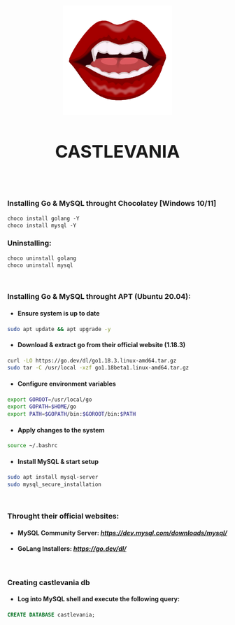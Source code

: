 </br>
<div align="center">
  <img src="assets/img/banner.png" alt="banner" height="250"/>
  <h1 style="font-size: 40px; font-weight: bold; text-align: center">
      CASTLEVANIA
  </h1>
</div>
</br></br>

###  Installing Go & MySQL throught **Chocolatey** [Windows 10/11]
```batch
choco install golang -Y
choco install mysql -Y
```
###  Uninstalling:
```batch
choco uninstall golang
choco uninstall mysql
```

</br>

### Installing Go & MySQL throught **APT** (Ubuntu 20.04):
- #### Ensure system is up to date
```sh
sudo apt update && apt upgrade -y
```
- #### Download & extract go from their official website (1.18.3)
```sh
curl -LO https://go.dev/dl/go1.18.3.linux-amd64.tar.gz
sudo tar -C /usr/local -xzf go1.18beta1.linux-amd64.tar.gz
```
- #### Configure environment variables
```sh
export GOROOT=/usr/local/go
export GOPATH=$HOME/go
export PATH=$GOPATH/bin:$GOROOT/bin:$PATH
```
- #### Apply changes to the system
```sh
source ~/.bashrc
```
- #### Install MySQL & start setup
```sh
sudo apt install mysql-server 
sudo mysql_secure_installation
```

</br>

### Throught their official websites:

- #### MySQL Community Server: *https://dev.mysql.com/downloads/mysql/*
- ####  GoLang Installers: *https://go.dev/dl/*

</br>

### **Creating castlevania db**
- #### Log into MySQL shell and execute the following query:
```sql
CREATE DATABASE castlevania;
```

